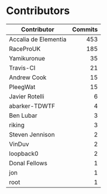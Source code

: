 Contributors
============


| Contributor | Commits |
|---|---:|
| Accalia de Elementia | 453 |
| RaceProUK | 185 |
| Yamikuronue | 35 |
| Travis-CI | 21 |
| Andrew Cook | 15 |
| PleegWat | 15 |
| Javier Rotelli | 6 |
| abarker-TDWTF | 4 |
| Ben Lubar | 3 |
| riking | 3 |
| Steven Jennison | 2 |
| VinDuv | 2 |
| loopback0 | 2 |
| Donal Fellows | 1 |
| jon | 1 |
| root | 1 |